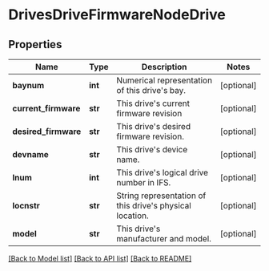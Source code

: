 # DrivesDriveFirmwareNodeDrive

## Properties
Name | Type | Description | Notes
------------ | ------------- | ------------- | -------------
**baynum** | **int** | Numerical representation of this drive&#39;s bay. | [optional] 
**current_firmware** | **str** | This drive&#39;s current firmware revision | [optional] 
**desired_firmware** | **str** | This drive&#39;s desired firmware revision. | [optional] 
**devname** | **str** | This drive&#39;s device name. | [optional] 
**lnum** | **int** | This drive&#39;s logical drive number in IFS. | [optional] 
**locnstr** | **str** | String representation of this drive&#39;s physical location. | [optional] 
**model** | **str** | This drive&#39;s manufacturer and model. | [optional] 

[[Back to Model list]](../README.md#documentation-for-models) [[Back to API list]](../README.md#documentation-for-api-endpoints) [[Back to README]](../README.md)


